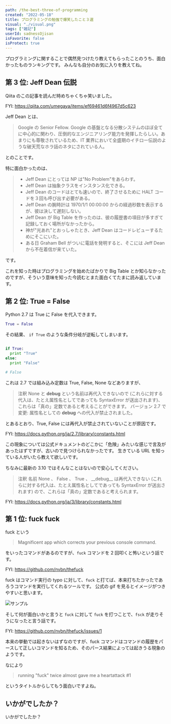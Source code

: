 ```yaml
---
path: /the-best-three-of-programming
created: "2022-05-18"
title: プログラミングの勉強で爆笑したこと３選
visual: "./visual.png"
tags: ["雑記"]
userId: sadnessOjisan
isFavorite: false
isProtect: true
---
```


プログラミングに関することで偶然見つけたり教えてもらったことのうち、面白かったものランキングです。
みんなも自分のお気に入りを教えてね。

## 第 3 位: Jeff Dean 伝説

Qiita のこの記事を読んだ時めちゃくちゃ笑いました。

FYI: https://qiita.com/umegaya/items/ef69461d6f4967d5c623

Jeff Dean とは、

> Google の Senior Fellow. Google の基盤となる分散システムのほぼ全てに中心的に関わり、圧倒的なエンジニアリング能力を発揮したらしい。あまりにも尊敬されているため、IT 業界において全盛期のイチロー伝説のような破天荒なホラ話のネタにされている人。

とのことです。

特に面白かったのは、

> - Jeff Dean にとっては NP は"No Problem"をあらわす。
> - Jeff Dean は抽象クラスをインスタンス化できる。
> - Jeff Dean のコードはとても速いので、終了させるために HALT コードを３回も呼び出す必要がある。
> - Jeff Dean の腕時計は 1970/1/1 00:00:00 からの経過秒数を表示するが、彼は決して遅刻しない。
> - Jeff Dean が Big Table を作ったのは、彼の履歴書の項目が多すぎて記録しておく場所がなかったから。
> - 神が"光あれ"とおっしゃたとき、Jeff Dean はコードレビューするためにそこにいた。
> - ある日 Graham Bell がついに電話を発明すると、そこには Jeff Dean から不在着信が来ていた。

です。

これを知った時はプログラミングを始めたばかりで Big Table とか知らなかったのですが、そういう意味を知った今読むとまた面白くてたまに読み返しています。

## 第 2 位: True = False

Python 2.7 は True に False を代入できます。

```python
True = False
```

その結果、 `if True` のような条件分岐が逆転してしまいます。

```python

if True:
  print "True"
else:
  print "False"

# False
```

これは 2.7 では組み込み定数は True, False, None などありますが、

> 注釈 None と **debug** という名前は再代入できないので (これらに対する代入は、たとえ属性名としてであっても SyntaxError が送出されます)、これらは「真の」定数であると考えることができます。
> バージョン 2.7 で変更: 属性名としての **debug** への代入が禁止されました。

とあるとおり、True, False には再代入が禁止されていないことが原因です。

FYI: https://docs.python.org/ja/2.7/library/constants.html

この現象については公式ドキュメントのどこかに「危険」みたいな感じで言及があったはずですが、古いので見つけられなかったです。
生きている URL を知っている人がいたら教えて欲しいです。

ちなみに最新の 3.10 ではそんなことはないので安心してください。

> 注釈 名前 None 、 False 、 True 、 \_\_debug\_\_ は再代入できない (これらに対する代入は、たとえ属性名としてであっても SyntaxError が送出されます) ので、これらは「真の」定数であると考えられます。

FYI: https://docs.python.org/ja/3/library/constants.html

## 第 1 位: fuck fuck

fuck という

> Magnificent app which corrects your previous console command.

をいったコマンドがあるのですが、`fuck` コマンドを 2 回叩くと怖いという話です。

FYI: <https://github.com/nvbn/thefuck>

fuck はコマンド実行の typo に対して、`fuck` と打てば、本来打ちたかったであろうコマンドを実行してくれるツールです。
公式の gif を見るとイメージがつきやすいと思います。

![サンプル](https://raw.githubusercontent.com/nvbn/thefuck/master/example.gif)

そして何が面白いかと言うと `fuck` に対して `fuck` を打つことで、`fsck` が走りそうになったと言う話です。

FYI: https://github.com/nvbn/thefuck/issues/1

本来の挙動では起きないはずなのですが、fuck コマンドはコマンドの履歴をパースして正しいコマンドを知るため、そのパース結果によっては起きうる現象のようです。

なにより

> running "fuck" twice almost gave me a heartattack #1

というタイトルからしてもう面白いですよね。

## いかがでしたか？

いかがでしたか？
